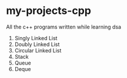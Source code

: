 # my-projects-cpp
All the c++ programs written while learning dsa

1. Singly Linked List
2. Doubly Linked List
3. Circular Linked List
4. Stack
5. Queue
6. Deque
